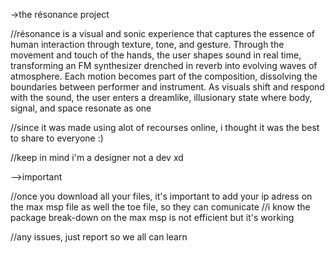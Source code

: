->the résonance project

  //résonance is a visual and sonic experience that captures the essence of human interaction through texture, tone, and gesture. Through the movement and touch of the hands, the user shapes sound in real time, transforming an FM synthesizer drenched in reverb into evolving waves of atmosphere. Each motion becomes part of the composition, dissolving the boundaries between performer and instrument. As visuals shift and respond with the sound, the user enters a dreamlike, illusionary state where body, signal, and space resonate as one
  
  //since it was made using alot of recourses online, i thought it was the best to share to everyone :)
  
  //keep in mind i'm a designer not a dev xd


-->important

  //once you download all your files, it's important to add your ip adress on the max msp file as well the toe file, so they can comunicate 
  //i know the package break-down on the max msp is not efficient but it's working 


//any issues, just report so we all can learn
